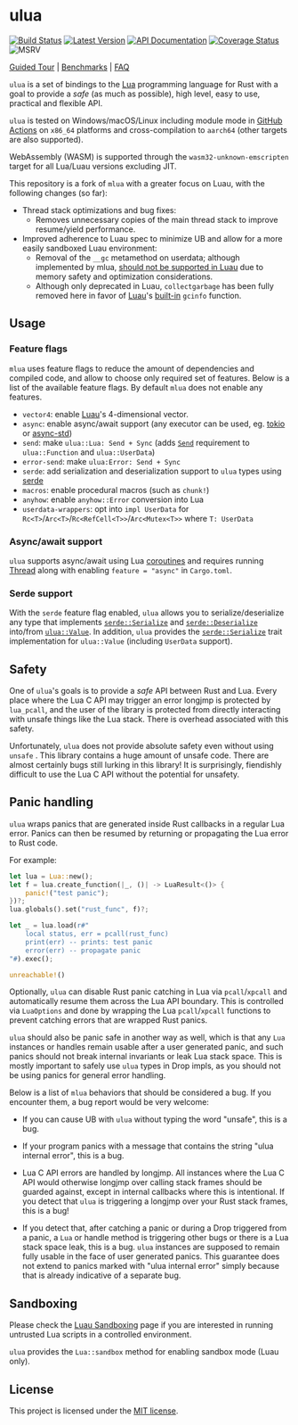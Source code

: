 # ulua
[![Build Status]][github-actions] [![Latest Version]][crates.io] [![API Documentation]][docs.rs] [![Coverage Status]][codecov.io] ![MSRV]

[Build Status]: https://github.com/rhodem-labs/ulua/workflows/CI/badge.svg
[github-actions]: https://github.com/rhodem-labs/ulua/actions
[Latest Version]: https://img.shields.io/crates/v/ulua.svg
[crates.io]: https://crates.io/crates/ulua
[API Documentation]: https://docs.rs/ulua/badge.svg
[docs.rs]: https://docs.rs/ulua
[Coverage Status]: https://codecov.io/gh/rhodem-labs/ulua/graph/badge.svg?token=AK27JDAXAV
[codecov.io]: https://codecov.io/gh/rhodem-labs/ulua
[MSRV]: https://img.shields.io/badge/rust-1.79+-brightgreen.svg?&logo=rust

[Guided Tour] | [Benchmarks] | [FAQ]

[Guided Tour]: examples/guided_tour.rs
[Benchmarks]: https://github.com/khvzak/script-bench-rs
[FAQ]: FAQ.md

`ulua` is a set of bindings to the [Lua](https://www.lua.org) programming language for Rust with a goal to provide a
_safe_ (as much as possible), high level, easy to use, practical and flexible API.

`ulua` is tested on Windows/macOS/Linux including module mode in [GitHub Actions] on `x86_64` platforms and cross-compilation to `aarch64` (other targets are also supported).

WebAssembly (WASM) is supported through the `wasm32-unknown-emscripten` target for all Lua/Luau versions excluding JIT.

[GitHub Actions]: https://github.com/rhodem-labs/ulua/actions
[Luau]: https://luau.org

This repository is a fork of `mlua` with a greater focus on Luau, with the following changes (so far):

- Thread stack optimizations and bug fixes:
  - Removes unnecessary copies of the main thread stack to improve resume/yield performance.
- Improved adherence to Luau spec to minimize UB and allow for a more easily sandboxed Luau environment:
  - Removal of the `__gc` metamethod on userdata; although implemented by mlua, [should not be supported in Luau](https://luau.org/sandbox#__gc) due to memory safety and optimization considerations.
  - Although only deprecated in Luau, `collectgarbage` has been fully removed here in favor of [Luau]'s [built-in](https://luau.org/library#global-functions) `gcinfo` function.

## Usage

### Feature flags

`mlua` uses feature flags to reduce the amount of dependencies and compiled code, and allow to choose only required set of features.
Below is a list of the available feature flags. By default `mlua` does not enable any features.

* `vector4`: enable [Luau]'s 4-dimensional vector.
* `async`: enable async/await support (any executor can be used, eg. [tokio] or [async-std])
* `send`: make `ulua::Lua: Send + Sync` (adds [`Send`] requirement to `ulua::Function` and `ulua::UserData`)
* `error-send`: make `ulua:Error: Send + Sync`
* `serde`: add serialization and deserialization support to `ulua` types using [serde]
* `macros`: enable procedural macros (such as `chunk!`)
* `anyhow`: enable `anyhow::Error` conversion into Lua
* `userdata-wrappers`: opt into `impl UserData` for `Rc<T>`/`Arc<T>`/`Rc<RefCell<T>>`/`Arc<Mutex<T>>` where `T: UserData`

[Luau]: https://github.com/luau-lang/luau
[tokio]: https://github.com/tokio-rs/tokio
[async-std]: https://github.com/async-rs/async-std
[`Send`]: https://doc.rust-lang.org/std/marker/trait.Send.html
[serde]: https://github.com/serde-rs/serde

### Async/await support

`ulua` supports async/await using Lua [coroutines](https://www.lua.org/manual/5.3/manual.html#2.6) and requires running [Thread](https://docs.rs/ulua/latest/ulua/struct.Thread.html) along with enabling `feature = "async"` in `Cargo.toml`.

### Serde support

With the `serde` feature flag enabled, `ulua` allows you to serialize/deserialize any type that implements [`serde::Serialize`] and [`serde::Deserialize`] into/from [`ulua::Value`]. In addition, `ulua` provides the [`serde::Serialize`] trait implementation for `ulua::Value` (including `UserData` support).

[`serde::Serialize`]: https://docs.serde.rs/serde/ser/trait.Serialize.html
[`serde::Deserialize`]: https://docs.serde.rs/serde/de/trait.Deserialize.html
[`ulua::Value`]: https://docs.rs/ulua/latest/ulua/enum.Value.html

## Safety

One of `ulua`'s goals is to provide a *safe* API between Rust and Lua.
Every place where the Lua C API may trigger an error longjmp is protected by `lua_pcall`,
and the user of the library is protected from directly interacting with unsafe things like the Lua stack.
There is overhead associated with this safety.

Unfortunately, `ulua` does not provide absolute safety even without using `unsafe` .
This library contains a huge amount of unsafe code. There are almost certainly bugs still lurking in this library!
It is surprisingly, fiendishly difficult to use the Lua C API without the potential for unsafety.

## Panic handling

`ulua` wraps panics that are generated inside Rust callbacks in a regular Lua error. Panics can then be
resumed by returning or propagating the Lua error to Rust code.

For example:
``` rust
let lua = Lua::new();
let f = lua.create_function(|_, ()| -> LuaResult<()> {
    panic!("test panic");
})?;
lua.globals().set("rust_func", f)?;

let _ = lua.load(r#"
    local status, err = pcall(rust_func)
    print(err) -- prints: test panic
    error(err) -- propagate panic
"#).exec();

unreachable!()
```

Optionally, `ulua` can disable Rust panic catching in Lua via `pcall`/`xpcall` and automatically resume
them across the Lua API boundary. This is controlled via `LuaOptions` and done by wrapping the Lua `pcall`/`xpcall`
functions to prevent catching errors that are wrapped Rust panics.

`ulua` should also be panic safe in another way as well, which is that any `Lua` instances or handles
remain usable after a user generated panic, and such panics should not break internal invariants or
leak Lua stack space. This is mostly important to safely use `ulua` types in Drop impls, as you should not be
using panics for general error handling.

Below is a list of `mlua` behaviors that should be considered a bug.
If you encounter them, a bug report would be very welcome:

  + If you can cause UB with `ulua` without typing the word "unsafe", this is a bug.

  + If your program panics with a message that contains the string "ulua internal error", this is a bug.

  + Lua C API errors are handled by longjmp. All instances where the Lua C API would otherwise longjmp over calling stack frames should be guarded against, except in internal callbacks where this is intentional. If you detect that `ulua` is triggering a longjmp over your Rust stack frames, this is a bug!

  + If you detect that, after catching a panic or during a Drop triggered from a panic, a `Lua` or handle method is triggering other bugs or there is a Lua stack space leak, this is a bug. `ulua` instances are supposed to remain fully usable in the face of user generated panics. This guarantee does not extend to panics marked with "ulua internal error" simply because that is already indicative of a separate bug.

## Sandboxing

Please check the [Luau Sandboxing] page if you are interested in running untrusted Lua scripts in a controlled environment.

`ulua` provides the `Lua::sandbox` method for enabling sandbox mode (Luau only).

[Luau Sandboxing]: https://luau.org/sandbox

## License

This project is licensed under the [MIT license](LICENSE).

